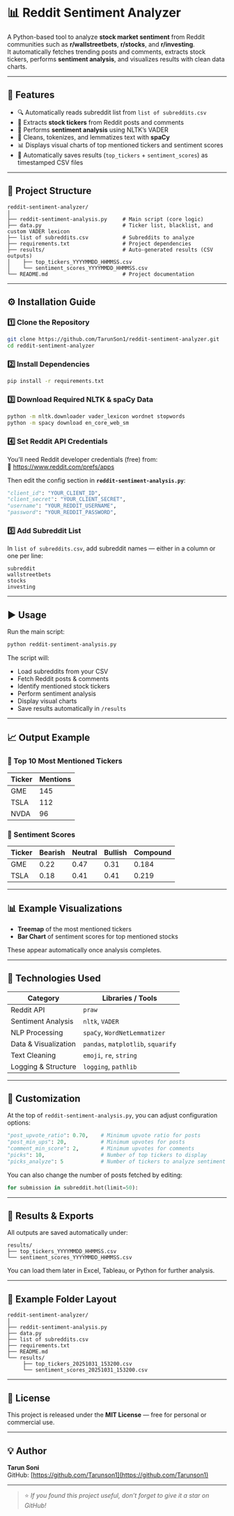 # 📊 Reddit Sentiment Analyzer

A Python-based tool to analyze **stock market sentiment** from Reddit communities such as **r/wallstreetbets**, **r/stocks**, and **r/investing**.  
It automatically fetches trending posts and comments, extracts stock tickers, performs **sentiment analysis**, and visualizes results with clean data charts.

---

## 🚀 Features

- 🔍 Automatically reads subreddit list from `list of subreddits.csv`
- 💬 Extracts **stock tickers** from Reddit posts and comments
- 🧠 Performs **sentiment analysis** using NLTK’s VADER
- 🧹 Cleans, tokenizes, and lemmatizes text with **spaCy**
- 📊 Displays visual charts of top mentioned tickers and sentiment scores
- 💾 Automatically saves results (`top_tickers` + `sentiment_scores`) as timestamped CSV files

---

## 🧩 Project Structure

```
reddit-sentiment-analyzer/
│
├── reddit-sentiment-analysis.py     # Main script (core logic)
├── data.py                          # Ticker list, blacklist, and custom VADER lexicon
├── list of subreddits.csv           # Subreddits to analyze
├── requirements.txt                 # Project dependencies
├── results/                         # Auto-generated results (CSV outputs)
│    ├── top_tickers_YYYYMMDD_HHMMSS.csv
│    └── sentiment_scores_YYYYMMDD_HHMMSS.csv
└── README.md                        # Project documentation
```

---

## ⚙️ Installation Guide

### 1️⃣ Clone the Repository
```bash
git clone https://github.com/TarunSon1/reddit-sentiment-analyzer.git
cd reddit-sentiment-analyzer
```

### 2️⃣ Install Dependencies
```bash
pip install -r requirements.txt
```

### 3️⃣ Download Required NLTK & spaCy Data
```bash
python -m nltk.downloader vader_lexicon wordnet stopwords
python -m spacy download en_core_web_sm
```

### 4️⃣ Set Reddit API Credentials
You’ll need Reddit developer credentials (free) from:  
🔗 https://www.reddit.com/prefs/apps  

Then edit the config section in **`reddit-sentiment-analysis.py`**:
```python
"client_id": "YOUR_CLIENT_ID",
"client_secret": "YOUR_CLIENT_SECRET",
"username": "YOUR_REDDIT_USERNAME",
"password": "YOUR_REDDIT_PASSWORD",
```

### 5️⃣ Add Subreddit List
In `list of subreddits.csv`, add subreddit names — either in a column or one per line:
```
subreddit
wallstreetbets
stocks
investing
```

---

## ▶️ Usage

Run the main script:
```bash
python reddit-sentiment-analysis.py
```

The script will:
- Load subreddits from your CSV
- Fetch Reddit posts & comments
- Identify mentioned stock tickers
- Perform sentiment analysis
- Display visual charts
- Save results automatically in `/results`

---

## 📈 Output Example

### 🔹 Top 10 Most Mentioned Tickers
| Ticker | Mentions |
|--------|-----------|
| GME | 145 |
| TSLA | 112 |
| NVDA | 96 |

### 🔹 Sentiment Scores
| Ticker | Bearish | Neutral | Bullish | Compound |
|--------|----------|----------|----------|-----------|
| GME | 0.22 | 0.47 | 0.31 | 0.184 |
| TSLA | 0.18 | 0.41 | 0.41 | 0.219 |

---

## 📊 Example Visualizations

- **Treemap** of the most mentioned tickers  
- **Bar Chart** of sentiment scores for top mentioned stocks  

These appear automatically once analysis completes.

---

## 🧰 Technologies Used

| Category | Libraries / Tools |
|-----------|-------------------|
| Reddit API | `praw` |
| Sentiment Analysis | `nltk`, `VADER` |
| NLP Processing | `spaCy`, `WordNetLemmatizer` |
| Data & Visualization | `pandas`, `matplotlib`, `squarify` |
| Text Cleaning | `emoji`, `re`, `string` |
| Logging & Structure | `logging`, `pathlib` |

---

## 🧠 Customization

At the top of `reddit-sentiment-analysis.py`, you can adjust configuration options:
```python
"post_upvote_ratio": 0.70,    # Minimum upvote ratio for posts
"post_min_ups": 20,           # Minimum upvotes for posts
"comment_min_score": 2,       # Minimum upvotes for comments
"picks": 10,                  # Number of top tickers to display
"picks_analyze": 5            # Number of tickers to analyze sentiment for
```

You can also change the number of posts fetched by editing:
```python
for submission in subreddit.hot(limit=50):
```

---

## 💾 Results & Exports

All outputs are saved automatically under:
```
results/
├── top_tickers_YYYYMMDD_HHMMSS.csv
└── sentiment_scores_YYYYMMDD_HHMMSS.csv
```

You can load them later in Excel, Tableau, or Python for further analysis.

---

## 🧾 Example Folder Layout

```
reddit-sentiment-analyzer/
│
├── reddit-sentiment-analysis.py
├── data.py
├── list of subreddits.csv
├── requirements.txt
├── README.md
└── results/
     ├── top_tickers_20251031_153200.csv
     └── sentiment_scores_20251031_153200.csv
```

---

## 📝 License

This project is released under the **MIT License** — free for personal or commercial use.

---

## 💡 Author

**Tarun Soni**  
GitHub: [https://github.com/Tarunson1](https://github.com/Tarunson1)  


---

> ⭐ *If you found this project useful, don’t forget to give it a star on GitHub!*
